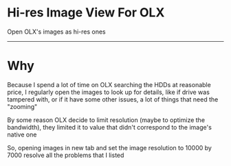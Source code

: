 # Hi-res Image View For OLX
Open OLX's images as hi-res ones

---

# Why
Because I spend a lot of time on OLX searching the HDDs at reasonable price, I regularly open the images to look up for details, like if drive was tampered with, or if it have some other issues, a lot of things that need the "zooming"

By some reason OLX decide to limit resolution (maybe to optimize the bandwidth), they limited it to value that didn't correspond to the image's native one

So, opening images in new tab and set the image resolution to 10000 by 7000 resolve all the problems that I listed
